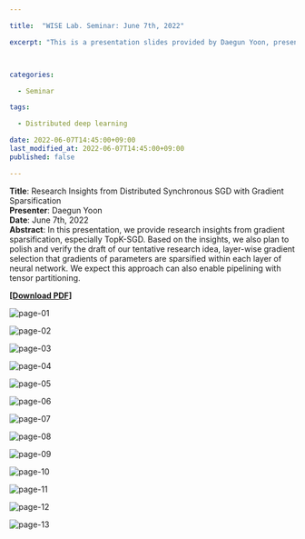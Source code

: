 ```yaml
---

title:  "WISE Lab. Seminar: June 7th, 2022"

excerpt: "This is a presentation slides provided by Daegun Yoon, presented in WISE Lab. Seminar on June 7th, 2022."



categories:

  - Seminar

tags:

  - Distributed deep learning

date: 2022-06-07T14:45:00+09:00
last_modified_at: 2022-06-07T14:45:00+09:00
published: false

---
```

**Title**: Research Insights from Distributed Synchronous SGD with Gradient Sparsification  
**Presenter**: Daegun Yoon  
**Date**: June 7th, 2022  
**Abstract**: In this presentation, we provide research insights from gradient sparsification, especially TopK-SGD. Based on the insights, we also plan to polish and verify the draft of our tentative research idea, layer-wise gradient selection that gradients of parameters are sparsified within each layer of neural network. We expect this approach can also enable pipelining with tensor partitioning.  
 
[**\[Download PDF\]**](https://drive.google.com/file/d/1FtC-xaPmPqJgurKdBPlA91AHRfPx9AuY/view?usp=sharing)

![page-01](https://drive.google.com/uc?id=1J-DpDGt5G5MJywa4FnKQpHZFwZiK9AoE)  

![page-02](https://drive.google.com/uc?id=1W9cEaGw8XjWH2VG7HxSpXKMSdkZ3tOCR)  

![page-03](https://drive.google.com/uc?id=1O5MQO60Og-eQUJb7zQJzs4klgGSG7SXD)  

![page-04](https://drive.google.com/uc?id=1bEMVccUgXT_It7BRva91haUftaO9H6Vr)  

![page-05](https://drive.google.com/uc?id=1a3NOF1kY8QVO5giHpc9UNg15Aw9OPWbM)  

![page-06](https://drive.google.com/uc?id=1fu5ZiPDgqv09lJoh6ihhms7_IWxKC_8g)  

![page-07](https://drive.google.com/uc?id=1o_wM0Jw9VrVXhJ4rWjP8JgOwm6mqU-pC)  

![page-08](https://drive.google.com/uc?id=1lxET5fKok5xcgHu0rJ7JHDRHS3cwTt8I)  

![page-09](https://drive.google.com/uc?id=10vohn2MRudlellvzl430__Bd5iL8BZUT)  

![page-10](https://drive.google.com/uc?id=1HKL3wk1KMugy3pwoneuFk60FTRoc0WFo)  
 
![page-11](https://drive.google.com/uc?id=1nL4dBCuZ5rnleTf6gI5dzM4vuhaaN_jU)  
 
![page-12](https://drive.google.com/uc?id=1Wx4JANoVzo5QmYRH28ho3ps8x_JebwsK)  

![page-13](https://drive.google.com/uc?id=1vhtc1DpSDRfYwKxw6zxt2LGZB6CBMe8l)
